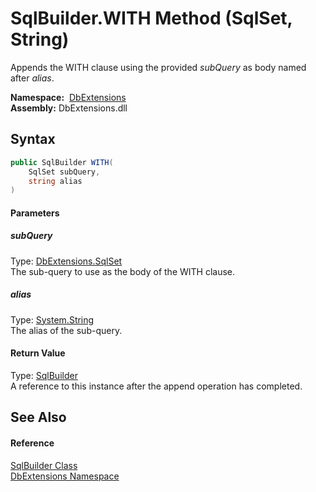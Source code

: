 SqlBuilder.WITH Method (SqlSet, String)
=======================================
Appends the WITH clause using the provided *subQuery* as body named after *alias*.

  **Namespace:**  [DbExtensions][1]  
  **Assembly:** DbExtensions.dll

Syntax
------

```csharp
public SqlBuilder WITH(
	SqlSet subQuery,
	string alias
)
```

#### Parameters

##### *subQuery*
Type: [DbExtensions.SqlSet][2]  
The sub-query to use as the body of the WITH clause.

##### *alias*
Type: [System.String][3]  
The alias of the sub-query.

#### Return Value
Type: [SqlBuilder][4]  
A reference to this instance after the append operation has completed.

See Also
--------

#### Reference
[SqlBuilder Class][4]  
[DbExtensions Namespace][1]  

[1]: ../README.md
[2]: ../SqlSet/README.md
[3]: https://docs.microsoft.com/dotnet/api/system.string
[4]: README.md